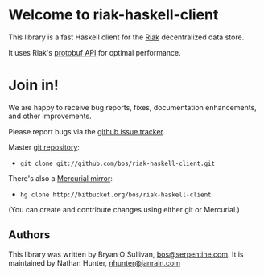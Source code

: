# Welcome to riak-haskell-client

This library is a fast Haskell client for the
[Riak](http://www.basho.com/Riak.html) decentralized data store.

It uses Riak's [protobuf API](http://wiki.basho.com/PBC-API.html) for
optimal performance.

# Join in!

We are happy to receive bug reports, fixes, documentation enhancements,
and other improvements.

Please report bugs via the
[github issue tracker](http://github.com/janrain/riak-haskell-client/issues).

Master [git repository](http://github.com/janrain/riak-haskell-client):

* `git clone git://github.com/bos/riak-haskell-client.git`

There's also a [Mercurial mirror](http://bitbucket.org/bos/riak-haskell-client):

* `hg clone http://bitbucket.org/bos/riak-haskell-client`

(You can create and contribute changes using either git or Mercurial.)

Authors
-------

This library was written by Bryan O'Sullivan,
<bos@serpentine.com>.
It is maintained by Nathan Hunter,
<nhunter@janrain.com>
